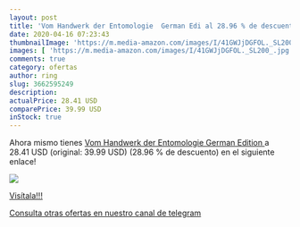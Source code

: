 ```yaml
---
layout: post
title: 'Vom Handwerk der Entomologie  German Edi al 28.96 % de descuento'
date: 2020-04-16 07:23:43
thumbnailImage: 'https://m.media-amazon.com/images/I/41GWJjDGFOL._SL200_.jpg'
images: [ 'https://m.media-amazon.com/images/I/41GWJjDGFOL._SL200_.jpg' ]
comments: true
category: ofertas
author: ring
slug: 3662595249
description:
actualPrice: 28.41 USD
comparePrice: 39.99 USD
inStock: true
---
```


Ahora mismo tienes [Vom Handwerk der Entomologie  German Edition ](https://www.amazon.com/dp/3662595249/?tag=redken08-20) a 28.41 USD (original: 39.99 USD) (28.96 %  de descuento) en el siguiente enlace!

[![](https://m.media-amazon.com/images/I/41GWJjDGFOL._SL200_.jpg)](https://www.amazon.com/dp/3662595249/?tag=redken08-20)

[Visítala!!!](https://www.amazon.com/dp/3662595249/?tag=redken08-20)

[Consulta otras ofertas en nuestro canal de telegram](https://t.me/s/ofertas25)
